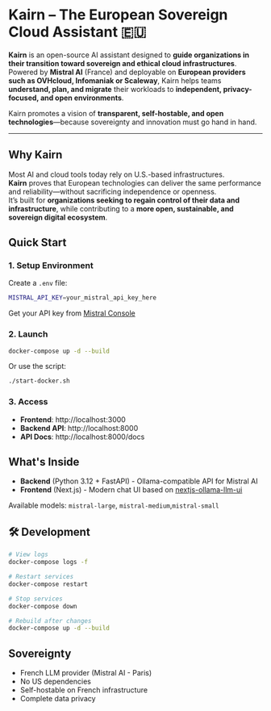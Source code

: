 # Kairn – The European Sovereign Cloud Assistant 🇪🇺

**Kairn** is an open-source AI assistant designed to **guide organizations in their transition toward sovereign and ethical cloud infrastructures**.  
Powered by **Mistral AI** (France) and deployable on **European providers such as OVHcloud, Infomaniak or Scaleway**, Kairn helps teams **understand, plan, and migrate** their workloads to **independent, privacy-focused, and open environments**.

Kairn promotes a vision of **transparent, self-hostable, and open technologies**—because sovereignty and innovation must go hand in hand.

---

## Why Kairn

Most AI and cloud tools today rely on U.S.-based infrastructures.  
**Kairn** proves that European technologies can deliver the same performance and reliability—without sacrificing independence or openness.  
It’s built for **organizations seeking to regain control of their data and infrastructure**, while contributing to a **more open, sustainable, and sovereign digital ecosystem**.

## Quick Start

### 1. Setup Environment

Create a `.env` file:
```bash
MISTRAL_API_KEY=your_mistral_api_key_here
```

Get your API key from [Mistral Console](https://console.mistral.ai/)

### 2. Launch

```bash
docker-compose up -d --build
```

Or use the script:
```bash
./start-docker.sh
```

### 3. Access

- **Frontend**: http://localhost:3000
- **Backend API**: http://localhost:8000
- **API Docs**: http://localhost:8000/docs

## What's Inside

- **Backend** (Python 3.12 + FastAPI) - Ollama-compatible API for Mistral AI
- **Frontend** (Next.js) - Modern chat UI based on [nextjs-ollama-llm-ui](https://github.com/jakobhoeg/nextjs-ollama-llm-ui)

Available models: `mistral-large`, `mistral-medium`,`mistral-small`

## 🛠️ Development

```bash
# View logs
docker-compose logs -f

# Restart services
docker-compose restart

# Stop services
docker-compose down

# Rebuild after changes
docker-compose up -d --build
```

## Sovereignty

- French LLM provider (Mistral AI - Paris)
- No US dependencies
- Self-hostable on French infrastructure
- Complete data privacy
